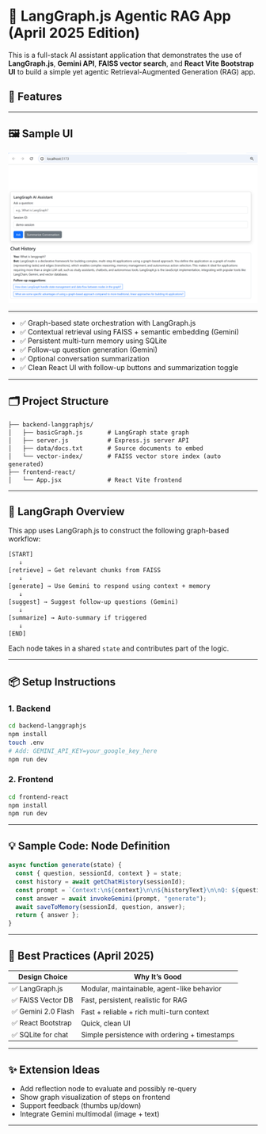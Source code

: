 # 🧠 LangGraph.js Agentic RAG App (April 2025 Edition)

This is a full-stack AI assistant application that demonstrates the use of **LangGraph.js**, **Gemini API**, **FAISS vector search**, and **React Vite Bootstrap UI** to build a simple yet agentic Retrieval-Augmented Generation (RAG) app.

## 🚀 Features

---

## 🖼️ Sample UI

![App UI](screenshots/sample-ui.png)

---


- ✅ Graph-based state orchestration with LangGraph.js
- ✅ Contextual retrieval using FAISS + semantic embedding (Gemini)
- ✅ Persistent multi-turn memory using SQLite
- ✅ Follow-up question generation (Gemini)
- ✅ Optional conversation summarization
- ✅ Clean React UI with follow-up buttons and summarization toggle

---

## 🗂 Project Structure

```
├── backend-langgraphjs/
│   ├── basicGraph.js       # LangGraph state graph
│   ├── server.js           # Express.js server API
│   ├── data/docs.txt       # Source documents to embed
│   └── vector-index/       # FAISS vector store index (auto generated)
├── frontend-react/
│   └── App.jsx             # React Vite frontend
```

---

## 🧠 LangGraph Overview

This app uses LangGraph.js to construct the following graph-based workflow:

```
[START]
   ↓
[retrieve] → Get relevant chunks from FAISS
   ↓
[generate] → Use Gemini to respond using context + memory
   ↓
[suggest] → Suggest follow-up questions (Gemini)
   ↓
[summarize] → Auto-summary if triggered
   ↓
[END]
```

Each node takes in a shared `state` and contributes part of the logic.

---

## 📦 Setup Instructions

### 1. Backend

```bash
cd backend-langgraphjs
npm install
touch .env
# Add: GEMINI_API_KEY=your_google_key_here
npm run dev
```

### 2. Frontend

```bash
cd frontend-react
npm install
npm run dev
```

---

## 💡 Sample Code: Node Definition

```js
async function generate(state) {
  const { question, sessionId, context } = state;
  const history = await getChatHistory(sessionId);
  const prompt = `Context:\n${context}\n\n${historyText}\n\nQ: ${question}`;
  const answer = await invokeGemini(prompt, "generate");
  await saveToMemory(sessionId, question, answer);
  return { answer };
}
```

---

## 🧪 Best Practices (April 2025)

| Design Choice     | Why It’s Good |
|-------------------|---------------|
| ✅ LangGraph.js    | Modular, maintainable, agent-like behavior |
| ✅ FAISS Vector DB | Fast, persistent, realistic for RAG |
| ✅ Gemini 2.0 Flash | Fast + reliable + rich multi-turn context |
| ✅ React Bootstrap | Quick, clean UI |
| ✅ SQLite for chat | Simple persistence with ordering + timestamps |

---

## ✨ Extension Ideas

- Add reflection node to evaluate and possibly re-query
- Show graph visualization of steps on frontend
- Support feedback (thumbs up/down)
- Integrate Gemini multimodal (image + text)

---
